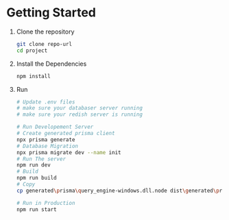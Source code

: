 # Getting Started

1. Clone the repository
   ```bash
   git clone repo-url
   cd project
   ```
2. Install the Dependencies
   ```bash
   npm install
   ```
3. Run

   ```bash
   # Update .env files
   # make sure your databaser server running
   # make sure your redish server is running

   # Run Developement Server
   # Create generated prisma client
   npx prisma generate
   # Database Migration
   npx prisma migrate dev --name init
   # Run The server
   npm run dev
   # Build
   npm run build
   # Copy
   cp generated\prisma\query_engine-windows.dll.node dist\generated\prisma\query_engine-windows.dll.node

   # Run in Production
   npm run start
   ```
